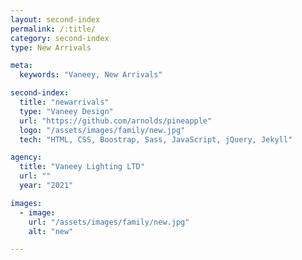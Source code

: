 ```yaml
---
layout: second-index
permalink: /:title/
category: second-index
type: New Arrivals

meta:
  keywords: "Vaneey, New Arrivals"

second-index:
  title: "newarrivals"
  type: "Vaneey Design"
  url: "https://github.com/arnolds/pineapple"
  logo: "/assets/images/family/new.jpg"
  tech: "HTML, CSS, Boostrap, Sass, JavaScript, jQuery, Jekyll"

agency:
  title: "Vaneey Lighting LTD"
  url: ""
  year: "2021"

images:
  - image:
    url: "/assets/images/family/new.jpg"
    alt: "new"

---
```

